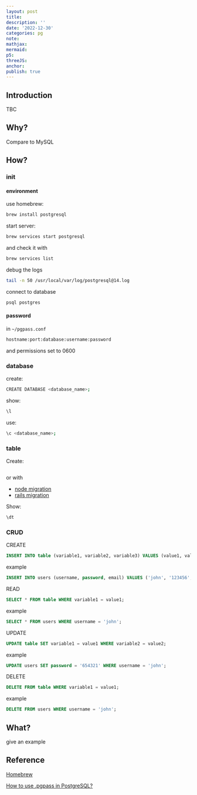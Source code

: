 ```yaml
---
layout: post
title:
description: ''
date: '2022-12-30'
categories: pg
note:
mathjax:
mermaid:
p5:
threeJS:
anchor:
publish: true
---
```


## Introduction

TBC

## Why?

Compare to MySQL

## How?

### init

#### environment

use homebrew:

```bash
brew install postgresql
```

start server:

```bash
brew services start postgresql
```

and check it with

```bash
brew services list
```

debug the logs

```bash
tail -n 50 /usr/local/var/log/postgresql@14.log
```

connect to database

```bash
psql postgres
```

#### password

in `~/pgpass.conf`

```bash
hostname:port:database:username:password
```

and permissions set to 0600

### database

create:

```bash
CREATE DATABASE <database_name>;
```

show:

```bash
\l
```

use:

```bash
\c <database_name>;
```

### table

Create:

```bash

```

or with

* [node migration]()
* [rails migration]()

Show:

```bash
\dt
```

### CRUD

CREATE

```SQL
INSERT INTO table (variable1, variable2, variable3) VALUES (value1, value2, value3);
```

example

```SQL
INSERT INTO users (username, password, email) VALUES ('john', '123456', 'john@example.com');
```

READ

```SQL
SELECT * FROM table WHERE variable1 = value1;
```

example

```SQL
SELECT * FROM users WHERE username = 'john';
```

UPDATE

```SQL
UPDATE table SET variable1 = value1 WHERE variable2 = value2;
```

example

```SQL
UPDATE users SET password = '654321' WHERE username = 'john';
```

DELETE

```SQL
DELETE FROM table WHERE variable1 = value1;
```

example

```SQL
DELETE FROM users WHERE username = 'john';
```

## What?

give an example

## Reference

[Homebrew](https://wiki.postgresql.org/wiki/Homebrew)

[How to use .pgpass in PostgreSQL?](https://tableplus.com/blog/2019/09/how-to-use-pgpass-in-postgresql.html)
